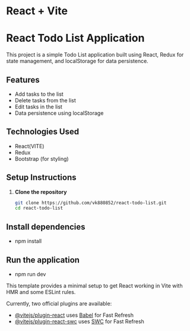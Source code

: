 # React + Vite
# React Todo List Application

This project is a simple Todo List application built using React, Redux for state management, and localStorage for data persistence.

## Features

- Add tasks to the list
- Delete tasks from the list
- Edit tasks in the list
- Data persistence using localStorage

## Technologies Used

- React(VITE)
- Redux
- Bootstrap (for styling)

## Setup Instructions

1. **Clone the repository**

   ```bash
   git clone https://github.com/vk880852/react-todo-list.git
   cd react-todo-list
## Install dependencies
- npm install

## Run the application
- npm run dev


This template provides a minimal setup to get React working in Vite with HMR and some ESLint rules.

Currently, two official plugins are available:

- [@vitejs/plugin-react](https://github.com/vitejs/vite-plugin-react/blob/main/packages/plugin-react/README.md) uses [Babel](https://babeljs.io/) for Fast Refresh
- [@vitejs/plugin-react-swc](https://github.com/vitejs/vite-plugin-react-swc) uses [SWC](https://swc.rs/) for Fast Refresh
